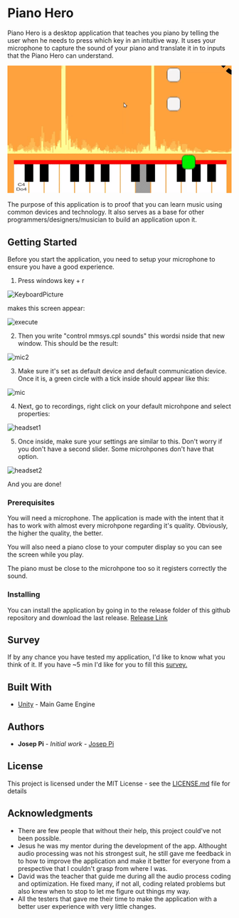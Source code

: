 # Piano Hero

Piano Hero is a desktop application that teaches you piano by telling the user when he needs to press which key in an intuitive way. It uses your microphone to capture the sound of your piano and translate it in to inputs that the Piano Hero can understand.

![pianoherotrailer](https://github.com/joseppi/PianoHero/blob/master/ReadmeImages/PianoHeroTrailer.gif)

The purpose of this application is to proof that you can learn music using common devices and technology. It also serves as a base for other programmers/designers/musician to build an application upon it.

## Getting Started

Before you start the application, you need to setup your microphone to ensure you have a good experience.

1) Press windows key + r

![KeyboardPicture](https://lh4.googleusercontent.com/FZFecD-UR6KXawapq49lbaPNs2ylyh1zVgoHsKE3BGXs7nYM7viAdi2PXkCXrgcXHr-IZV5dvPBj2tc3IzQwkPXoaZehhiBaK_4Wmb33eK4ahmgAT9IZf_LPtqvhDeHgFyd2gk66)

makes this screen appear:

![execute](https://github.com/joseppi/PitchDetection/blob/master/ReadmeImages/execute.png)

2) Then you write "control mmsys.cpl sounds" this wordsi nside that new window. This should be the result:

![mic2](https://github.com/joseppi/PitchDetection/blob/master/ReadmeImages/sound.png)

3) Make sure it's set as default device and default communication device. Once it is, a green circle with a tick inside should appear like this:

![mic](https://github.com/joseppi/PitchDetection/blob/master/ReadmeImages/microphone.png)

4) Next, go to recordings, right click on your default microhpone and select properties:

![headset1](https://github.com/joseppi/PitchDetection/blob/master/ReadmeImages/headsetmic.png)

5) Once inside, make sure your settings are similar to this. Don't worry if you don't have a second slider. Some microhpones don't have that option.

![headset2](https://github.com/joseppi/PitchDetection/blob/master/ReadmeImages/headsetproperties.png)

And you are done!


### Prerequisites

You will need a microphone. The application is made with the intent that it has to work with almost every microhpone regarding it's quality. Obviously, the higher the quality, the better.

You will also need a piano close to your computer display so you can see the screen while you play.

The piano must be close to the microhpone too so it registers correctly the sound.

### Installing

You can install the application by going in to the release folder of this github repository and download the last release. [Release Link](https://github.com/joseppi/PitchDetection/releases)

## Survey

If by any chance you have tested my application, I'd like to know what you think of it. If you have ~5 min I'd like for you to fill this [survey.](https://forms.gle/4zy1t8DrtZCGPkBUA)

## Built With

* [Unity](https://unity.com/) - Main Game Engine

## Authors

* **Josep Pi** - *Initial work* - [Josep Pi](https://github.com/joseppi)

## License

This project is licensed under the MIT License - see the [LICENSE.md](https://github.com/joseppi/PitchDetection/blob/master/LICENSE) file for details

## Acknowledgments

* There are few people that without their help, this project could've not been possible.
* Jesus he was my mentor during the development of the app. Althought audio processing was not his strongest suit, he still gave me feedback in to how to improve the application and make it better for everyone from a prespective that I couldn't grasp from where I was.
* David was the teacher that guide me during all the audio process coding and optimization. He fixed many, if not all, coding related problems but also knew when to stop to let me figure out things my way.
* All the testers that gave me their time to make the application with a better user experience with very little changes.

